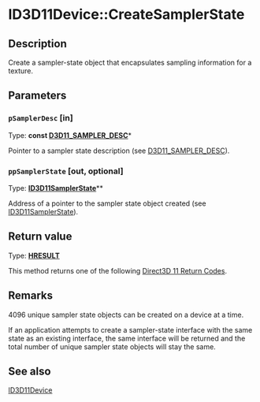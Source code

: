 # ID3D11Device::CreateSamplerState

## Description

Create a sampler-state object that encapsulates sampling information for a texture.

## Parameters

### `pSamplerDesc` [in]

Type: **const [D3D11_SAMPLER_DESC](https://learn.microsoft.com/windows/desktop/api/d3d11/ns-d3d11-d3d11_sampler_desc)***

Pointer to a sampler state description (see [D3D11_SAMPLER_DESC](https://learn.microsoft.com/windows/desktop/api/d3d11/ns-d3d11-d3d11_sampler_desc)).

### `ppSamplerState` [out, optional]

Type: **[ID3D11SamplerState](https://learn.microsoft.com/windows/desktop/api/d3d11/nn-d3d11-id3d11samplerstate)****

Address of a pointer to the sampler state object created (see [ID3D11SamplerState](https://learn.microsoft.com/windows/desktop/api/d3d11/nn-d3d11-id3d11samplerstate)).

## Return value

Type: **[HRESULT](https://learn.microsoft.com/windows/win32/com/structure-of-com-error-codes)**

This method returns one of the following [Direct3D 11 Return Codes](https://learn.microsoft.com/windows/desktop/direct3d11/d3d11-graphics-reference-returnvalues).

## Remarks

4096 unique sampler state objects can be created on a device at a time.

If an application attempts to create a sampler-state interface with the same state as an existing interface, the same interface will be returned and the total number of unique sampler state objects will stay the same.

## See also

[ID3D11Device](https://learn.microsoft.com/windows/desktop/api/d3d11/nn-d3d11-id3d11device)